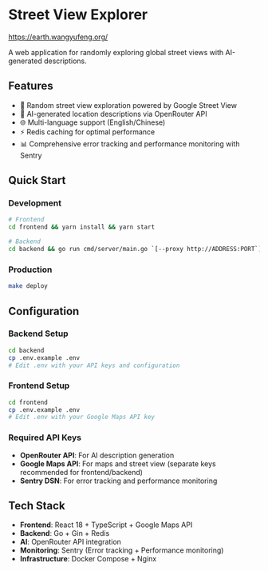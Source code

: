 # Street View Explorer

https://earth.wangyufeng.org/

A web application for randomly exploring global street views with AI-generated descriptions.

## Features

- 🎲 Random street view exploration powered by Google Street View
- 🤖 AI-generated location descriptions via OpenRouter API
- 🌐 Multi-language support (English/Chinese)
- ⚡ Redis caching for optimal performance
- 📊 Comprehensive error tracking and performance monitoring with Sentry

## Quick Start

### Development
```bash
# Frontend
cd frontend && yarn install && yarn start

# Backend
cd backend && go run cmd/server/main.go `[--proxy http://ADDRESS:PORT`]
```

### Production
```bash
make deploy
```

## Configuration

### Backend Setup
```bash
cd backend
cp .env.example .env
# Edit .env with your API keys and configuration
```

### Frontend Setup
```bash
cd frontend  
cp .env.example .env
# Edit .env with your Google Maps API key
```

### Required API Keys
- **OpenRouter API**: For AI description generation
- **Google Maps API**: For maps and street view (separate keys recommended for frontend/backend)
- **Sentry DSN**: For error tracking and performance monitoring

## Tech Stack

- **Frontend**: React 18 + TypeScript + Google Maps API
- **Backend**: Go + Gin + Redis
- **AI**: OpenRouter API integration
- **Monitoring**: Sentry (Error tracking + Performance monitoring)
- **Infrastructure**: Docker Compose + Nginx
